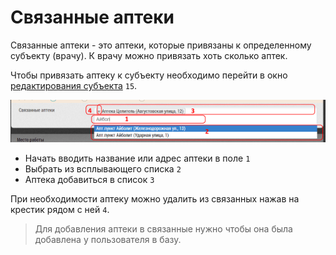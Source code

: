 # Связанные аптеки

Связанные аптеки - это аптеки, которые привязаны к определенному субъекту (врачу).
К врачу можно привязать хоть сколько аптек.

Чтобы привязать аптеку к субъекту необходимо перейти в окно [редактирования субъекта](database-subject-edit.html) `15`.

![](../images/database-subject-pharmacy.png)

- Начать вводить название или адрес аптеки в поле `1`
- Выбрать из всплывающего списка `2`
- Аптека добавиться в список `3`

При необходимости аптеку можно удалить из связанных нажав на крестик рядом с ней `4`.

> Для добавления аптеки в связанные нужно чтобы она была добавлена у пользователя в базу.
